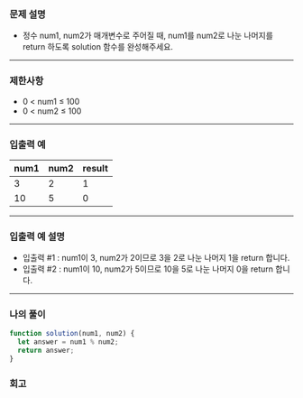 ### 문제 설명

- 정수 num1, num2가 매개변수로 주어질 때, num1를 num2로 나눈 나머지를 return 하도록 solution 함수를 완성해주세요.

---

### 제한사항

- 0 < num1 ≤ 100
- 0 < num2 ≤ 100

---

### 입출력 예

| num1 | num2 | result |
| ---- | ---- | ------ |
| 3    | 2    | 1      |
| 10   | 5    | 0      |

---

### 입출력 예 설명

- 입출력 #1 : num1이 3, num2가 2이므로 3을 2로 나눈 나머지 1을 return 합니다.
- 입출력 #2 : num1이 10, num2가 5이므로 10을 5로 나눈 나머지 0을 return 합니다.

---

### 나의 풀이

```javascript
function solution(num1, num2) {
  let answer = num1 % num2;
  return answer;
}
```

### 회고
